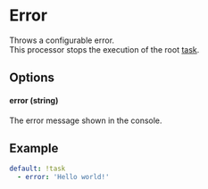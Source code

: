 # Error

Throws a configurable error.<br>
This processor stops the execution of the root [task](/core/task).

## Options

#### error (string)

The error message shown in the console.

## Example

```yaml
default: !task
  - error: 'Hello world!'
```

